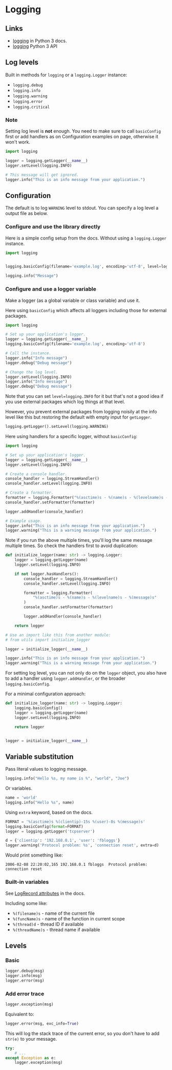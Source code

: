 # Logging

## Links

- [logging](https://docs.python.org/3/howto/logging.html) in Python 3 docs.
- [logging](https://docs.python.org/3/library/logging.html#module-logging) Python 3 API

## Log levels

Built in methods for `logging` or a `logging.Logger` instance:

- `logging.debug`
- `logging.info`
- `logging.warning`
- `logging.error`
- `logging.critical`


### Note

Setting log level is **not** enough. You need to make sure to call `basicConfig` first or add handlers as on Configuration examples on page, otherwise it won't work.

```python
import logging

logger = logging.getLogger(__name__)
logger.setLevel(logging.INFO)

# This message will get ignored.
logger.info("This is an info message from your application.")
```


## Configuration

The default is to log `WARNING` level to stdout. You can specify a log level a output file as below.


### Configure and use the library directly

Here is a simple config setup from the docs. Without using a `logging.Logger` instance.

```python
import logging


logging.basicConfig(filename='example.log', encoding='utf-8', level=logging.DEBUG)

logging.info("Message")
```

### Configure and use a logger variable

Make a logger (as a global variable or class variable) and use it.

Here using `basicConfig` which affects all loggers including those for external packages. 

```python
import logging

# Set up your application's logger.
logger = logging.getLogger(__name__)
logging.basicConfig(filename='example.log', encoding='utf-8')

# Call the instance.
logger.info("Info message")
logger.debug("Debug message")

# Change the log level.
logger.setLevel(logging.INFO)
logger.info("Info message")
logger.debug("Debug message")
```

Note that you can set `level=logging.INFO` for it but that's not a good idea if you use external packages which log things at that level.

However, you prevent external packages from logging noisily at the info level like this but restoring the default with empty input for `getLogger`.

```python
logging.getLogger().setLevel(logging.WARNING)
```

Here using handlers for a specific logger, without `basicConfig`:

```python
import logging

# Set up your application's logger.
logger = logging.getLogger(__name__)
logger.setLevel(logging.INFO)

# Create a console handler.
console_handler = logging.StreamHandler()
console_handler.setLevel(logging.INFO)

# Create a formatter.
formatter = logging.Formatter("%(asctime)s - %(name)s - %(levelname)s - %(message)s")
console_handler.setFormatter(formatter)

logger.addHandler(console_handler)

# Example usage.
logger.info("This is an info message from your application.")
logger.warning("This is a warning message from your application.")
```

Note if you run the above multiple times, you'll log the same message multiple times. So check the handlers first to avoid duplication:

```python
def initialize_logger(name: str) -> logging.Logger:
    logger = logging.getLogger(name)
    logger.setLevel(logging.INFO)

    if not logger.hasHandlers():
        console_handler = logging.StreamHandler()
        console_handler.setLevel(logging.INFO)

        formatter = logging.Formatter(
            "%(asctime)s - %(name)s - %(levelname)s - %(message)s"
        )
        console_handler.setFormatter(formatter)

        logger.addHandler(console_handler)

    return logger

# Use an import like this from another module:
# from utils import initialize_logger

logger = initialize_logger(__name__)

logger.info("This is an info message from your application.")
logger.warning("This is a warning message from your application.")
```

For setting log level, you can not only do on the `logger` object, you also have to add a handler using `logger.addHandler`, or the broader `logging.basicConfig`.

For a minimal configuration approach:

```python
def initialize_logger(name: str) -> logging.Logger:
    logging.basicConfig()
    logger = logging.getLogger(name)
    logger.setLevel(logging.INFO)

    return logger


logger = initialize_logger(__name__)
```

## Variable substitution

Pass literal values to logging message.

```python
logging.info("Hello %s, my name is %", "world", "Joe")
```

Or variables.


```python
name = 'world'
logging.info("Hello %s", name)
```

Using `extra` keyword, based on the docs.

```python
FORMAT = '%(asctime)s %(clientip)-15s %(user)-8s %(message)s'
logging.basicConfig(format=FORMAT)
logger = logging.getLogger('tcpserver')

d = {'clientip': '192.168.0.1', 'user': 'fbloggs'}
logger.warning('Protocol problem: %s', 'connection reset', extra=d)
```

Would print something like:
```
2006-02-08 22:20:02,165 192.168.0.1 fbloggs  Protocol problem: connection reset
```


### Built-in variables

See [LogRecord attributes](https://docs.python.org/3/library/logging.html?highlight=funcname#logrecord-attributes) in the docs.

Including some like:

- `%(filename)s` - name of the current file
- `%(funcName)s` - name of the function in current scope
- `%(thread)d` - thread ID if available
- `%(threadName)s` - thread name if available

## Levels

### Basic

```python
logger.debug(msg)
logger.info(msg)
logger.error(msg)
```

### Add error trace

```python
logger.exception(msg)
```

Equivalent to:

```python
logger.error(msg, exc_info=True)
```

This will log the stack trace of the current error, so you don't have to add `str(e)` to your message.

```python
try:
    # ...
except Exception as e:
    logger.exception(msg)
```

